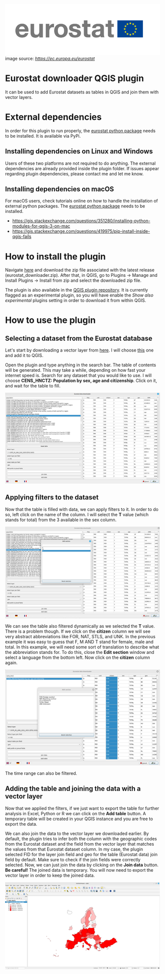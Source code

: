 ![Alt text](assets/eurostat.png "Title")
image source: *https://ec.europa.eu/eurostat*

# Eurostat downloader QGIS plugin

It can be used to add Eurostat datasets as tables in QGIS and join them with vector layers.

# External dependencies

In order for this plugin to run properly, the [eurostat python package](https://pypi.org/project/eurostat/) needs to be installed. It is available via PyPi.

## Installing dependencies on Linux and Windows

Users of these two platforms are not required to do anything. The external dependencies are already provided inside the plugin folder. If issues appear regarding plugin dependencies, please contact me and let me know.

## Installing dependencies on macOS

For macOS users, check tutorials online on how to handle the installation of external python packages. The [eurostat python package](https://pypi.org/project/eurostat/) needs to be installed.

- https://gis.stackexchange.com/questions/351280/installing-python-modules-for-qgis-3-on-mac
- https://gis.stackexchange.com/questions/419975/pip-install-inside-qgis-fails

# How to install the plugin

Navigate [here](https://github.com/alecsandrei/eurostat_downloader/releases) and download the zip file associated with the latest release (eurostat_downloader.zip). After that, in QGIS, go to Plugins -> Manage and Install Plugins -> Install from zip and select the downloaded zip file.

The plugin is also available in the [QGIS plugin repository](https://plugins.qgis.org/plugins/eurostat_downloader/). It is currently flagged as an experimental plugin, so you will have enable the *Show also experimental* plugins setting in order to download it from within QGIS.

# How to use the plugin

## Selecting a dataset from the Eurostat database

Let's start by downloading a vector layer from [here](https://ec.europa.eu/eurostat/web/gisco/geodata/reference-data/administrative-units-statistical-units/countries). I will choose [this](https://gisco-services.ec.europa.eu/distribution/v2/countries/download/ref-countries-2020-60m.shp.zip) one and add it to QGIS.

Open the plugin and type anything in the search bar. The table of contents will be generated. This may take a while, depending on how fast your internet speed is. Search for any dataset that you would like to use. I will choose **CENS_HNCTZ: Population by sex, age and citizenship**. Click on it, and wait for the table to fill.

![Alt text](assets/how_to_use_the_plugin_1.png "Title")

## Applying filters to the dataset

Now that the table is filled with data, we can apply filters to it. In order to do so, left click on the name of the column. I will select the **T** value (which stands for total) from the 3 available in the sex column.

![Alt text](assets/how_to_use_the_plugin_2.png "Title")

We can see the table also filtered dynamically as we selected the **T** value. There is a problem though. If we click on the **citizen** column we will see very abstract abbreviations like FOR, NAT, STLS, and UNK. In the previous example it was easy to guess that F, M AND T stand for female, male and total. In this example, we will need some sort of translation to describe what the abbreviation stands for. To do this, close the **Edit section** window and select a language from the bottom left. Now click on the **citizen** column again.

![Alt text](assets/how_to_use_the_plugin_3.png "Title")

The time range can also be filtered.

## Adding the table and joining the data with a vector layer

Now that we applied the filters, if we just want to export the table for further analysis in Excel, Python or R we can click on the **Add table** button. A temporary table will be created in your QGIS instance and you are free to export the data.

We can also join the data to the vector layer we downloaded earlier. By default, the plugin tries to infer both the column with the geographic codes from the Eurostat dataset and the field from the vector layer that matches the values from that Eurostat dataset column. In my case, the plugin selected FID for the layer join field and geo for the table (Eurostat data) join field by default. Make sure to check if the join fields were correctly selected. Now, we can just join the data by clicking on the **Join data** button. **Be careful!** The joined data is temporary. You will now need to export the vector layer in order to keep the joined data.

![Alt text](assets/how_to_use_the_plugin_4.png "Title")
